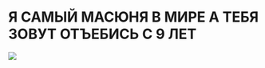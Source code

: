 <h1> Я САМЫЙ МАСЮНЯ В МИРЕ А ТЕБЯ ЗОВУТ ОТЪЕБИСЬ С 9 ЛЕТ </h1>
                           
<a href="https://github.com/sadnessFM/MASUNYA-BEBEBEBE" target="https://github.com/sadnessFM/MASUNYA-BEBEBEBE">
  <img src = "https://steamuserimages-a.akamaihd.net/ugc/1875199567096362158/3C3CC8CC000303ADDD21EB2A5AC504F6D2DF9D8A/"> </img>
</a>
